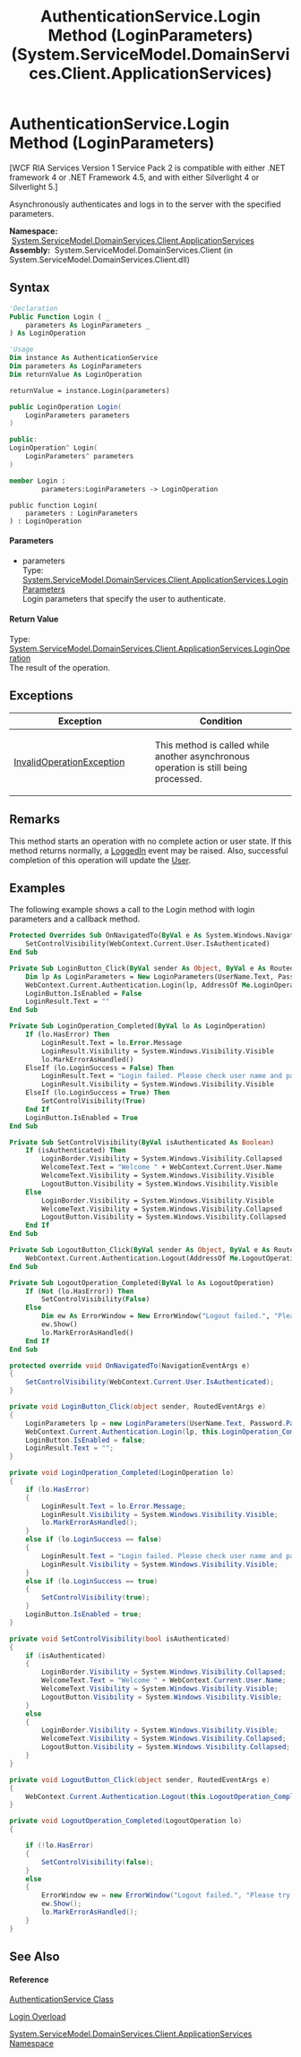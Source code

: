 ﻿---
title: AuthenticationService.Login Method (LoginParameters) (System.ServiceModel.DomainServices.Client.ApplicationServices)
TOCTitle: Login Method (LoginParameters)
ms:assetid: M:System.ServiceModel.DomainServices.Client.ApplicationServices.AuthenticationService.Login(System.ServiceModel.DomainServices.Client.ApplicationServices.LoginParameters)
ms:mtpsurl: https://msdn.microsoft.com/en-us/library/system.servicemodel.domainservices.client.applicationservices.authenticationservice.login(v=VS.91)
ms:contentKeyID: 28899025
ms.date: 01/27/2012
mtps_version: v=VS.91
dev_langs:
- vb
- csharp
- c++
- fsharp
- jscript
api_location:
- System.ServiceModel.DomainServices.Client.dll
api_name:
- System.ServiceModel.DomainServices.Client.ApplicationServices.AuthenticationService.Login
api_type:
- Managed
topic_type:
- apiref
- kbSyntax
product_family_name: VS
ROBOTS: INDEX,FOLLOW
---

# AuthenticationService.Login Method (LoginParameters)

\[WCF RIA Services Version 1 Service Pack 2 is compatible with either .NET framework 4 or .NET Framework 4.5, and with either Silverlight 4 or Silverlight 5.\]

Asynchronously authenticates and logs in to the server with the specified parameters.

**Namespace:**  [System.ServiceModel.DomainServices.Client.ApplicationServices](ff457765\(v=vs.91\).md)  
**Assembly:**  System.ServiceModel.DomainServices.Client (in System.ServiceModel.DomainServices.Client.dll)

## Syntax

``` vb
'Declaration
Public Function Login ( _
    parameters As LoginParameters _
) As LoginOperation
```

``` vb
'Usage
Dim instance As AuthenticationService
Dim parameters As LoginParameters
Dim returnValue As LoginOperation

returnValue = instance.Login(parameters)
```

``` csharp
public LoginOperation Login(
    LoginParameters parameters
)
```

``` c++
public:
LoginOperation^ Login(
    LoginParameters^ parameters
)
```

``` fsharp
member Login : 
        parameters:LoginParameters -> LoginOperation 
```

``` jscript
public function Login(
    parameters : LoginParameters
) : LoginOperation
```

#### Parameters

  - parameters  
    Type: [System.ServiceModel.DomainServices.Client.ApplicationServices.LoginParameters](ff457782\(v=vs.91\).md)  
    Login parameters that specify the user to authenticate.  

#### Return Value

Type: [System.ServiceModel.DomainServices.Client.ApplicationServices.LoginOperation](ff457854\(v=vs.91\).md)  
The result of the operation.  

## Exceptions

<table>
<colgroup>
<col style="width: 50%" />
<col style="width: 50%" />
</colgroup>
<thead>
<tr class="header">
<th>Exception</th>
<th>Condition</th>
</tr>
</thead>
<tbody>
<tr class="odd">
<td><a href="https://msdn.microsoft.com/en-us/library/2asft85a">InvalidOperationException</a></td>
<td><p>This method is called while another asynchronous operation is still being processed.</p></td>
</tr>
</tbody>
</table>

## Remarks

This method starts an operation with no complete action or user state. If this method returns normally, a [LoggedIn](ff457920\(v=vs.91\).md) event may be raised. Also, successful completion of this operation will update the [User](ff457833\(v=vs.91\).md).

## Examples

The following example shows a call to the Login method with login parameters and a callback method.

``` vb
Protected Overrides Sub OnNavigatedTo(ByVal e As System.Windows.Navigation.NavigationEventArgs)
    SetControlVisibility(WebContext.Current.User.IsAuthenticated)
End Sub

Private Sub LoginButton_Click(ByVal sender As Object, ByVal e As RoutedEventArgs)
    Dim lp As LoginParameters = New LoginParameters(UserName.Text, Password.Password)
    WebContext.Current.Authentication.Login(lp, AddressOf Me.LoginOperation_Completed, Nothing)
    LoginButton.IsEnabled = False
    LoginResult.Text = ""
End Sub

Private Sub LoginOperation_Completed(ByVal lo As LoginOperation)
    If (lo.HasError) Then
        LoginResult.Text = lo.Error.Message
        LoginResult.Visibility = System.Windows.Visibility.Visible
        lo.MarkErrorAsHandled()
    ElseIf (lo.LoginSuccess = False) Then
        LoginResult.Text = "Login failed. Please check user name and password."
        LoginResult.Visibility = System.Windows.Visibility.Visible
    ElseIf (lo.LoginSuccess = True) Then
        SetControlVisibility(True)
    End If
    LoginButton.IsEnabled = True
End Sub

Private Sub SetControlVisibility(ByVal isAuthenticated As Boolean)
    If (isAuthenticated) Then
        LoginBorder.Visibility = System.Windows.Visibility.Collapsed
        WelcomeText.Text = "Welcome " + WebContext.Current.User.Name
        WelcomeText.Visibility = System.Windows.Visibility.Visible
        LogoutButton.Visibility = System.Windows.Visibility.Visible
    Else
        LoginBorder.Visibility = System.Windows.Visibility.Visible
        WelcomeText.Visibility = System.Windows.Visibility.Collapsed
        LogoutButton.Visibility = System.Windows.Visibility.Collapsed
    End If
End Sub

Private Sub LogoutButton_Click(ByVal sender As Object, ByVal e As RoutedEventArgs)
    WebContext.Current.Authentication.Logout(AddressOf Me.LogoutOperation_Completed, Nothing)
End Sub

Private Sub LogoutOperation_Completed(ByVal lo As LogoutOperation)
    If (Not (lo.HasError)) Then
        SetControlVisibility(False)
    Else
        Dim ew As ErrorWindow = New ErrorWindow("Logout failed.", "Please try logging out again.")
        ew.Show()
        lo.MarkErrorAsHandled()
    End If
End Sub
```

``` csharp
protected override void OnNavigatedTo(NavigationEventArgs e)
{
    SetControlVisibility(WebContext.Current.User.IsAuthenticated);
}

private void LoginButton_Click(object sender, RoutedEventArgs e)
{
    LoginParameters lp = new LoginParameters(UserName.Text, Password.Password);
    WebContext.Current.Authentication.Login(lp, this.LoginOperation_Completed, null);
    LoginButton.IsEnabled = false;
    LoginResult.Text = "";
}

private void LoginOperation_Completed(LoginOperation lo)
{
    if (lo.HasError)
    {
        LoginResult.Text = lo.Error.Message;
        LoginResult.Visibility = System.Windows.Visibility.Visible;
        lo.MarkErrorAsHandled();
    }
    else if (lo.LoginSuccess == false)
    {
        LoginResult.Text = "Login failed. Please check user name and password.";
        LoginResult.Visibility = System.Windows.Visibility.Visible;
    }
    else if (lo.LoginSuccess == true)
    {
        SetControlVisibility(true);
    }
    LoginButton.IsEnabled = true;
}

private void SetControlVisibility(bool isAuthenticated)
{
    if (isAuthenticated)
    {
        LoginBorder.Visibility = System.Windows.Visibility.Collapsed;
        WelcomeText.Text = "Welcome " + WebContext.Current.User.Name;
        WelcomeText.Visibility = System.Windows.Visibility.Visible;
        LogoutButton.Visibility = System.Windows.Visibility.Visible;
    }
    else
    {
        LoginBorder.Visibility = System.Windows.Visibility.Visible;
        WelcomeText.Visibility = System.Windows.Visibility.Collapsed;
        LogoutButton.Visibility = System.Windows.Visibility.Collapsed;
    }
}

private void LogoutButton_Click(object sender, RoutedEventArgs e)
{
    WebContext.Current.Authentication.Logout(this.LogoutOperation_Completed, null);
}

private void LogoutOperation_Completed(LogoutOperation lo)
{

    if (!lo.HasError)
    {
        SetControlVisibility(false);
    }
    else
    {
        ErrorWindow ew = new ErrorWindow("Logout failed.", "Please try logging out again.");
        ew.Show();
        lo.MarkErrorAsHandled();
    }
}
```

## See Also

#### Reference

[AuthenticationService Class](ff457927\(v=vs.91\).md)

[Login Overload](ff457850\(v=vs.91\).md)

[System.ServiceModel.DomainServices.Client.ApplicationServices Namespace](ff457765\(v=vs.91\).md)

